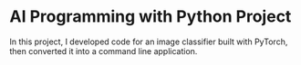# AI Programming with Python Project

In this project, I developed code for an image classifier built with PyTorch, then converted it into a command line application.
